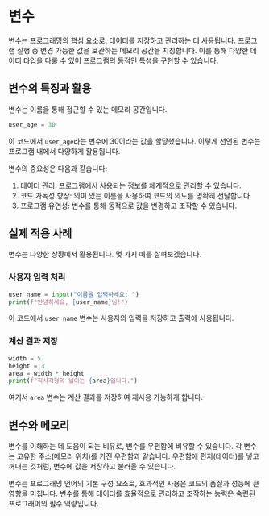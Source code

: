# 변수

변수는 프로그래밍의 핵심 요소로, 데이터를 저장하고 관리하는 데 사용됩니다. 프로그램 실행 중 변경 가능한 값을 보관하는 메모리 공간을 지칭합니다. 이를 통해 다양한 데이터 타입을 다룰 수 있어 프로그램의 동적인 특성을 구현할 수 있습니다.

## 변수의 특징과 활용

변수는 이름을 통해 접근할 수 있는 메모리 공간입니다.

```python
user_age = 30
```

이 코드에서 `user_age`라는 변수에 30이라는 값을 할당했습니다. 이렇게 선언된 변수는 프로그램 내에서 다양하게 활용됩니다.

변수의 중요성은 다음과 같습니다:

1. 데이터 관리: 프로그램에서 사용되는 정보를 체계적으로 관리할 수 있습니다.
2. 코드 가독성 향상: 의미 있는 이름을 사용하여 코드의 의도를 명확히 전달합니다.
3. 프로그램 유연성: 변수를 통해 동적으로 값을 변경하고 조작할 수 있습니다.

## 실제 적용 사례

변수는 다양한 상황에서 활용됩니다. 몇 가지 예를 살펴보겠습니다.

### 사용자 입력 처리

```python
user_name = input("이름을 입력하세요: ")
print(f"안녕하세요, {user_name}님!")
```

이 코드에서 `user_name` 변수는 사용자의 입력을 저장하고 출력에 사용됩니다.

### 계산 결과 저장

```python
width = 5
height = 3
area = width * height
print(f"직사각형의 넓이는 {area}입니다.")
```

여기서 `area` 변수는 계산 결과를 저장하여 재사용 가능하게 합니다.

## 변수와 메모리

변수를 이해하는 데 도움이 되는 비유로, 변수를 우편함에 비유할 수 있습니다. 각 변수는 고유한 주소(메모리 위치)를 가진 우편함과 같습니다. 우편함에 편지(데이터)를 넣고 꺼내는 것처럼, 변수에 값을 저장하고 불러올 수 있습니다.

변수는 프로그래밍 언어의 기본 구성 요소로, 효과적인 사용은 코드의 품질과 성능에 큰 영향을 미칩니다. 변수를 통해 데이터를 효율적으로 관리하고 조작하는 능력은 숙련된 프로그래머의 필수 역량입니다.
